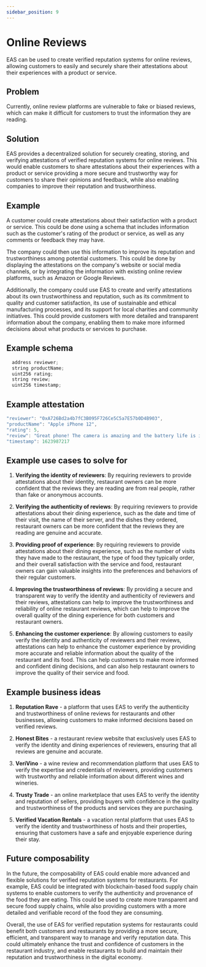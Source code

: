 ```yaml
---
sidebar_position: 9
---
```


# Online Reviews
EAS can be used to create verified reputation systems for online reviews, allowing customers to easily and securely share their attestations about their experiences with a product or service.

## Problem
Currently, online review platforms are vulnerable to fake or biased reviews, which can make it difficult for customers to trust the information they are reading.

## Solution
EAS provides a decentralized solution for securely creating, storing, and verifying attestations of verified reputation systems for online reviews. This would enable customers to share attestations about their experiences with a product or service providing a more secure and trustworthy way for customers to share their opinions and feedback, while also enabling companies to improve their reputation and trustworthiness.

## Example
A customer could create attestations about their satisfaction with a product or service. This could be done using a schema that includes information such as the customer's rating of the product or service, as well as any comments or feedback they may have.

The company could then use this information to improve its reputation and trustworthiness among potential customers. This could be done by displaying the attestations on the company's website or social media channels, or by integrating the information with existing online review platforms, such as Amazon or Google Reviews.

Additionally, the company could use EAS to create and verify attestations about its own trustworthiness and reputation, such as its commitment to quality and customer satisfaction, its use of sustainable and ethical manufacturing processes, and its support for local charities and community initiatives. This could provide customers with more detailed and transparent information about the company, enabling them to make more informed decisions about what products or services to purchase.

## Example schema
``` jsx
  address reviewer;
  string productName;
  uint256 rating;
  string review;
  uint256 timestamp;
```

## Example attestation
```jsx
"reviewer": "0xA726Bd2a4b7fC3B095F726Ce5C5a7E57b0D4B903",
"productName": "Apple iPhone 12",
"rating": 5,
"review": "Great phone! The camera is amazing and the battery life is impressive. Highly recommend it.",
"timestamp": 1623987217
```
## Example use cases to solve for
1. **Verifying the identity of reviewers**: By requiring reviewers to provide attestations about their identity, restaurant owners can be more confident that the reviews they are reading are from real people, rather than fake or anonymous accounts.

2. **Verifying the authenticity of reviews**: By requiring reviewers to provide attestations about their dining experience, such as the date and time of their visit, the name of their server, and the dishes they ordered, restaurant owners can be more confident that the reviews they are reading are genuine and accurate.

3. **Providing proof of experience**: By requiring reviewers to provide attestations about their dining experience, such as the number of visits they have made to the restaurant, the type of food they typically order, and their overall satisfaction with the service and food, restaurant owners can gain valuable insights into the preferences and behaviors of their regular customers.

4. **Improving the trustworthiness of reviews**: By providing a secure and transparent way to verify the identity and authenticity of reviewers and their reviews, attestations can help to improve the trustworthiness and reliability of online restaurant reviews, which can help to improve the overall quality of the dining experience for both customers and restaurant owners.

5. **Enhancing the customer experience**: By allowing customers to easily verify the identity and authenticity of reviewers and their reviews, attestations can help to enhance the customer experience by providing more accurate and reliable information about the quality of the restaurant and its food. This can help customers to make more informed and confident dining decisions, and can also help restaurant owners to improve the quality of their service and food.

## Example business ideas
1. **Reputation Rave** - a platform that uses EAS to verify the authenticity and trustworthiness of online reviews for restaurants and other businesses, allowing customers to make informed decisions based on verified reviews.

2. **Honest Bites** - a restaurant review website that exclusively uses EAS to verify the identity and dining experiences of reviewers, ensuring that all reviews are genuine and accurate.

3. **VeriVino** - a wine review and recommendation platform that uses EAS to verify the expertise and credentials of reviewers, providing customers with trustworthy and reliable information about different wines and wineries.

4. **Trusty Trade** - an online marketplace that uses EAS to verify the identity and reputation of sellers, providing buyers with confidence in the quality and trustworthiness of the products and services they are purchasing.

5. **Verified Vacation Rentals** - a vacation rental platform that uses EAS to verify the identity and trustworthiness of hosts and their properties, ensuring that customers have a safe and enjoyable experience during their stay.

## Future composability
In the future, the composability of EAS could enable more advanced and flexible solutions for verified reputation systems for restaurants. For example, EAS could be integrated with blockchain-based food supply chain systems to enable customers to verify the authenticity and provenance of the food they are eating. This could be used to create more transparent and secure food supply chains, while also providing customers with a more detailed and verifiable record of the food they are consuming.

Overall, the use of EAS for verified reputation systems for restaurants could benefit both customers and restaurants by providing a more secure, efficient, and transparent way to manage and verify reputation data. This could ultimately enhance the trust and confidence of customers in the restaurant industry, and enable restaurants to build and maintain their reputation and trustworthiness in the digital economy.